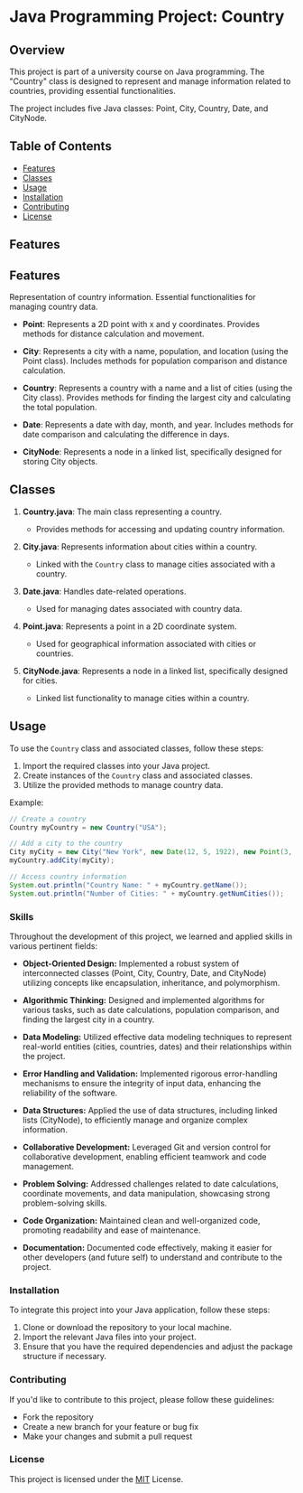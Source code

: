 # Java Programming Project: Country

## Overview

This project is part of a university course on Java programming. The "Country" class is designed to represent and manage information related to countries, providing essential functionalities.


The project includes five Java classes: Point, City, Country, Date, and CityNode.

## Table of Contents

- [Features](#features)
- [Classes](#classes)
- [Usage](#usage)
- [Installation](#installation)
- [Contributing](#contributing)
- [License](#license)

## Features

## Features

  Representation of country information.
  Essential functionalities for managing country data.

- **Point**: Represents a 2D point with x and y coordinates. Provides methods for distance calculation and movement.

- **City**: Represents a city with a name, population, and location (using the Point class). Includes methods for population comparison and distance calculation.

- **Country**: Represents a country with a name and a list of cities (using the City class). Provides methods for finding the largest city and calculating the total population.

- **Date**: Represents a date with day, month, and year. Includes methods for date comparison and calculating the difference in days.

- **CityNode**: Represents a node in a linked list, specifically designed for storing City objects.

## Classes

1. **Country.java**: The main class representing a country.
   - Provides methods for accessing and updating country information.

2. **City.java**: Represents information about cities within a country.
   - Linked with the `Country` class to manage cities associated with a country.

3. **Date.java**: Handles date-related operations.
   - Used for managing dates associated with country data.

4. **Point.java**: Represents a point in a 2D coordinate system.
   - Used for geographical information associated with cities or countries.

5. **CityNode.java**: Represents a node in a linked list, specifically designed for cities.
   - Linked list functionality to manage cities within a country.

## Usage

To use the `Country` class and associated classes, follow these steps:

1. Import the required classes into your Java project.
2. Create instances of the `Country` class and associated classes.
3. Utilize the provided methods to manage country data.

Example:

```java
// Create a country
Country myCountry = new Country("USA");

// Add a city to the country
City myCity = new City("New York", new Date(12, 5, 1922), new Point(3, 4), new Point(88, 96), 500000, 10);
myCountry.addCity(myCity);

// Access country information
System.out.println("Country Name: " + myCountry.getName());
System.out.println("Number of Cities: " + myCountry.getNumCities());
```

### Skills 

Throughout the development of this project, we learned and applied skills in various pertinent fields:

- **Object-Oriented Design:** Implemented a robust system of interconnected classes (Point, City, Country, Date, and CityNode) utilizing concepts like encapsulation, inheritance, and polymorphism.

- **Algorithmic Thinking:** Designed and implemented algorithms for various tasks, such as date calculations, population comparison, and finding the largest city in a country.

- **Data Modeling:** Utilized effective data modeling techniques to represent real-world entities (cities, countries, dates) and their relationships within the project.

- **Error Handling and Validation:** Implemented rigorous error-handling mechanisms to ensure the integrity of input data, enhancing the reliability of the software.

- **Data Structures:** Applied the use of data structures, including linked lists (CityNode), to efficiently manage and organize complex information.

- **Collaborative Development:** Leveraged Git and version control for collaborative development, enabling efficient teamwork and code management.

- **Problem Solving:** Addressed challenges related to date calculations, coordinate movements, and data manipulation, showcasing strong problem-solving skills.

- **Code Organization:** Maintained clean and well-organized code, promoting readability and ease of maintenance.

- **Documentation:** Documented code effectively, making it easier for other developers (and future self) to understand and contribute to the project.


### Installation

To integrate this project into your Java application, follow these steps:

1. Clone or download the repository to your local machine.
2. Import the relevant Java files into your project.
3. Ensure that you have the required dependencies and adjust the package structure if necessary.

### Contributing

If you'd like to contribute to this project, please follow these guidelines:

- Fork the repository
- Create a new branch for your feature or bug fix
- Make your changes and submit a pull request

### License

This project is licensed under the [MIT](dcac) License.


